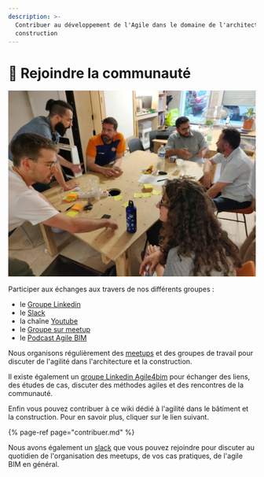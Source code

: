 ```yaml
---
description: >-
  Contribuer au développement de l'Agile dans le domaine de l'architecture et la
  construction
---
```


# 🙌 Rejoindre la communauté



![Meetup Agile BIM](../../.gitbook/assets/agile-bim-meetup.jpg)

Participer aux échanges aux travers de nos différents groupes :

* le [Groupe Linkedin](https://www.linkedin.com/groups/8584849/)
* le [Slack](https://communityinviter.com/apps/agile-bim/agile-bim) 
* la chaîne [Youtube](https://www.youtube.com/channel/UCTjcoh157n3hxKCxpEvfqeQ) 
* le [Groupe sur meetup](https://www.meetup.com/fr-FR/collaborative-architecture/)
* le [Podcast Agile BIM](https://anchor.fm/agile-bim)

Nous organisons régulièrement des [meetups](https://www.meetup.com/fr-FR/collaborative-architecture/) et des groupes de travail pour discuter de l'agilité dans l'architecture et la construction. 

Il existe également un [groupe Linkedin Agile4bim](https://www.linkedin.com/groups/8584849/) pour échanger des liens, des études de cas, discuter des méthodes agiles et des rencontres de la communauté.

Enfin vous pouvez contribuer à ce wiki dédié à l'agilité dans le bâtiment et la construction. Pour en savoir plus, cliquer sur le lien suivant.

{% page-ref page="contribuer.md" %}



Nous avons également un [slack](http://bit.ly/agilebimslack) que vous pouvez rejoindre pour discuter au quotidien de l'organisation des meetups, de vos cas pratiques, de l'agile BIM en général.







